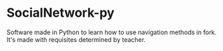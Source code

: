 # SocialNetwork-py
Software made in Python to learn how to use navigation methods in fork. It's made with requisites determined by teacher.

